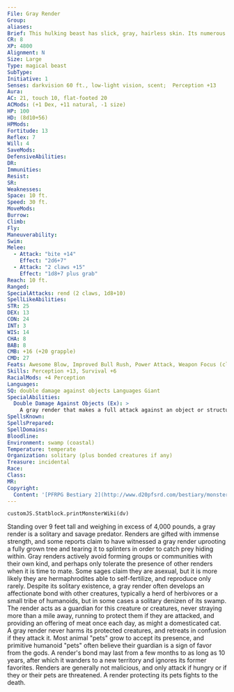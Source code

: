```yaml
---
File: Gray Render
Group: 
aliases: 
Brief: This hulking beast has slick, gray, hairless skin. Its numerous yellow eyes and wide toothy maw are its only facial features.
CR: 8
XP: 4800
Alignment: N
Size: Large
Type: magical beast
SubType: 
Initiative: 1
Senses: darkvision 60 ft., low-light vision, scent;  Perception +13
Aura: 
AC: 21, touch 10, flat-footed 20
ACMods: (+1 Dex, +11 natural, -1 size)
HP: 100
HD: (8d10+56)
HPMods: 
Fortitude: 13
Reflex: 7
Will: 4
SaveMods: 
DefensiveAbilities: 
DR: 
Immunities: 
Resist: 
SR: 
Weaknesses: 
Space: 10 ft.
Speed: 30 ft.
MoveMods: 
Burrow: 
Climb: 
Fly: 
Maneuverability: 
Swim: 
Melee: 
  - Attack: "bite +14"
    Effect: "2d6+7"
  - Attack: "2 claws +15"
    Effect: "1d8+7 plus grab"
Reach: 10 ft.
Ranged: 
SpecialAttacks: rend (2 claws, 1d8+10)
SpellLikeAbilities: 
STR: 25
DEX: 13
CON: 24
INT: 3
WIS: 14
CHA: 8
BAB: 8
CMB: +16 (+20 grapple)
CMD: 27
Feats: Awesome Blow, Improved Bull Rush, Power Attack, Weapon Focus (claw)
Skills: Perception +13, Survival +6
RacialMods: +4 Perception
Languages: 
SQ: double damage against objects Languages Giant
SpecialAbilities:
  Double Damage Against Objects (Ex): >
    A gray render that makes a full attack against an object or structure deals double damage.
SpellsKnown: 
SpellsPrepared: 
SpellDomains: 
Bloodline: 
Environment: swamp (coastal)
Temperature: temperate
Organization: solitary (plus bonded creatures if any)
Treasure: incidental
Race: 
Class: 
MR: 
Copyright:
  Content: '[PFRPG Bestiary 2](http://www.d20pfsrd.com/bestiary/monster-listings/magical-beasts/gray-render)'
---
```

```dataviewjs
customJS.Statblock.printMonsterWiki(dv)
```
Standing over 9 feet tall and weighing in excess of 4,000 pounds, a gray render is a solitary and savage predator. Renders are gifted with immense strength, and some reports claim to have witnessed a gray render uprooting a fully grown tree and tearing it to splinters in order to catch prey hiding within.  Gray renders actively avoid forming groups or communities with their own kind, and perhaps only tolerate the presence of other renders when it is time to mate. Some sages claim they are asexual, but it is more likely they are hermaphrodites able to self-fertilize, and reproduce only rarely.  Despite its solitary existence, a gray render often develops an affectionate bond with other creatures, typically a herd of herbivores or a small tribe of humanoids, but in some cases a solitary denizen of its swamp. The render acts as a guardian for this creature or creatures, never straying more than a mile away, running to protect them if they are attacked, and providing an offering of meat once each day, as might a domesticated cat. A gray render never harms its protected creatures, and retreats in confusion if they attack it. Most animal "pets" grow to accept its presence, and primitive humanoid "pets" often believe their guardian is a sign of favor from the gods. A render's bond may last from a few months to as long as 10 years, after which it wanders to a new territory and ignores its former favorites.  Renders are generally not malicious, and only attack if hungry or if they or their pets are threatened. A render protecting its pets fights to the death.
